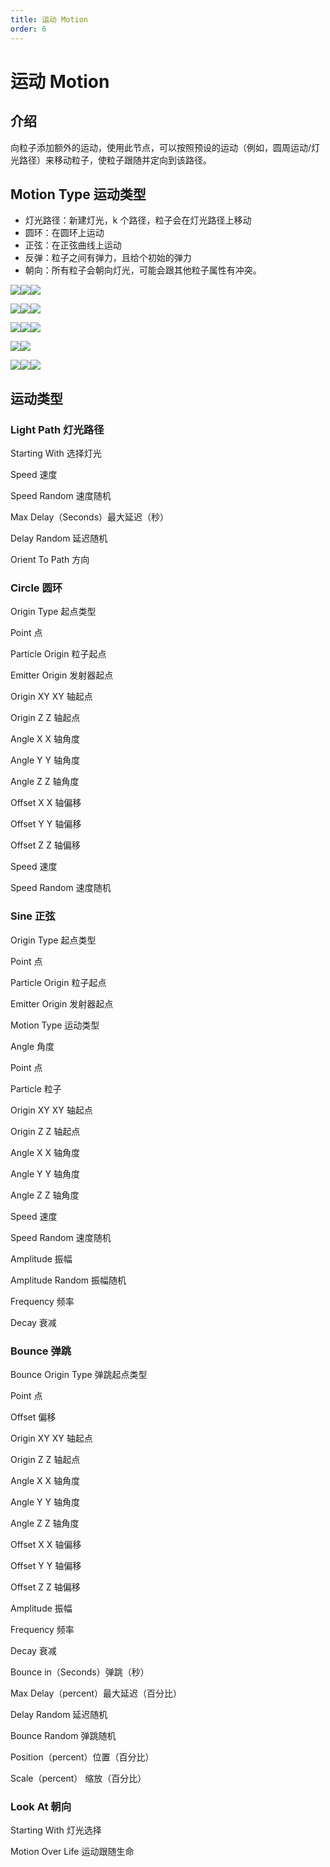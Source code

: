 ```yaml
---
title: 运动 Motion
order: 6
---
```


# 运动 Motion

## 介绍

向粒子添加额外的运动，使用此节点，可以按照预设的运动（例如，圆周运动/灯光路径）来移动粒子，使粒子跟随并定向到该路径。

## Motion Type 运动类型

- 灯光路径：新建灯光，k 个路径，粒子会在灯光路径上移动
- 圆环：在圆环上运动
- 正弦：在正弦曲线上运动
- 反弹：粒子之间有弹力，且给个初始的弹力
- 朝向：所有粒子会朝向灯光，可能会跟其他粒子属性有冲突。

![](http://cdn.yuelili.com/202020160044-3.png)![](http://cdn.yuelili.com/202020140242-P.png)![](http://cdn.yuelili.com/202020140246-H.png)

![](http://cdn.yuelili.com/202020160045-4.png)![](http://cdn.yuelili.com/202020140242-K.png)![](http://cdn.yuelili.com/202020140247-Z.png)

![](http://cdn.yuelili.com/202020160046-H.png)![](http://cdn.yuelili.com/202020140243-F.png)![](http://cdn.yuelili.com/202020140245-X.png)

![](http://cdn.yuelili.com/202020160046-Q.png)![](http://cdn.yuelili.com/202020140243-A.png)

[![](http://cdn.yuelili.com/202020160047-w.png)![](http://cdn.yuelili.com/202020140254-A.png)](http://cdn.yuelili.com/202020140254-A.png)![](http://cdn.yuelili.com/202020140253-V.png)

## 运动类型

### Light Path 灯光路径

Starting With 选择灯光

Speed 速度

Speed Random 速度随机

Max Delay（Seconds）最大延迟（秒）

Delay Random 延迟随机

Orient To Path 方向

### Circle 圆环

Origin Type 起点类型

Point 点

Particle Origin 粒子起点

Emitter Origin 发射器起点

Origin XY XY 轴起点

Origin Z Z 轴起点

Angle X X 轴角度

Angle Y Y 轴角度

Angle Z Z 轴角度

Offset X X 轴偏移

Offset Y Y 轴偏移

Offset Z Z 轴偏移

Speed 速度

Speed Random 速度随机

### Sine 正弦

Origin Type 起点类型

Point 点

Particle Origin 粒子起点

Emitter Origin 发射器起点

Motion Type 运动类型

Angle 角度

Point 点

Particle 粒子

Origin XY XY 轴起点

Origin Z Z 轴起点

Angle X X 轴角度

Angle Y Y 轴角度

Angle Z Z 轴角度

Speed 速度

Speed Random 速度随机

Amplitude 振幅

Amplitude Random 振幅随机

Frequency 频率

Decay 衰减

### Bounce 弹跳

Bounce Origin Type 弹跳起点类型

Point 点

Offset 偏移

Origin XY XY 轴起点

Origin Z Z 轴起点

Angle X X 轴角度

Angle Y Y 轴角度

Angle Z Z 轴角度

Offset X X 轴偏移

Offset Y Y 轴偏移

Offset Z Z 轴偏移

Amplitude 振幅

Frequency 频率

Decay 衰减

Bounce in（Seconds）弹跳（秒）

Max Delay（percent）最大延迟（百分比）

Delay Random 延迟随机

Bounce Random 弹跳随机

Position（percent）位置（百分比）

Scale（percent） 缩放（百分比）

### Look At 朝向

Starting With 灯光选择

Motion Over Life 运动跟随生命
